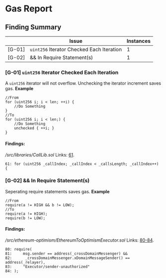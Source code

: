 # Gas Report
## Finding Summary
||Issue|Instances|
|-|-|-|
|[G-01]|`uint256` Iterator Checked Each Iteration|1|
|[G-02]|&& In Require Statement(s)|1|

### [G-01] `uint256` Iterator Checked Each Iteration

A `uint256` iterator will not overflow. Unchecking the iterator increment saves gas.
**Example**
```solidity
//From
for (uint256 i; i < len; ++i) {
	//Do Something
}
//To
for (uint256 i; i < len;) {
	//Do Something
	unchecked { ++i; }
}
```

#### Findings:

*/src/libraries/CallLib.sol*
Links: [61](https://github.com/pooltogether/ERC5164/blob/5647bd84f2a6d1a37f41394874d567e45a97bf48/src/libraries/CallLib.sol#L61).
```solidity
61:	for (uint256 _callIndex; _callIndex < _callsLength; _callIndex++) {
```

### [G-02] && In Require Statement(s)

Seperating require statements saves gas.
**Example**
```solidity
//From
require(a != HIGH && b != LOW);
//To
require(a != HIGH);
require(b != LOW);
```

#### Findings:

*/src/ethereum-optimism/EthereumToOptimismExecutor.sol*
Links: [80-84](https://github.com/pooltogether/ERC5164/blob/5647bd84f2a6d1a37f41394874d567e45a97bf48/src/ethereum-optimism/EthereumToOptimismExecutor.sol#L80-L84).
```solidity
80:	require(
81:		msg.sender == address(_crossDomainMessenger) &&
82:		 _crossDomainMessenger.xDomainMessageSender() == address(_relayer),
83:		"Executor/sender-unauthorized"
84:	);
```